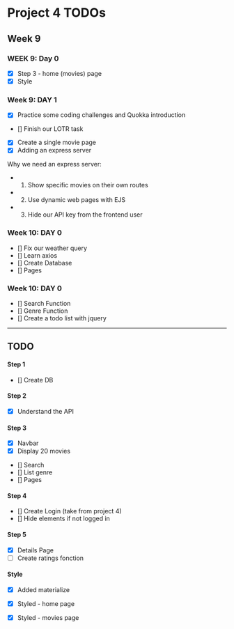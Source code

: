 # Project 4 TODOs

## Week 9

### WEEK 9: Day 0

- [x] Step 3 - home (movies) page
- [x] Style

### Week 9: DAY 1
- [x] Practice some coding challenges and Quokka introduction
- [] Finish our LOTR task
- [x] Create a single movie page
- [x] Adding an express server

Why we need an express server:
- 1. Show specific movies on their own routes
- 2. Use dynamic web pages with EJS
- 3. Hide our API key from the frontend user

### Week 10: DAY 0
- [] Fix our weather query
- [] Learn axios
- [] Create Database
- [] Pages

### Week 10: DAY 0
- [] Search Function
- [] Genre Function
- [] Create a todo list with jquery

-------------------------------------
## TODO
#### Step 1
- [] Create DB

#### Step 2
- [x] Understand the API
#### Step 3
- [x] Navbar
- [x] Display 20 movies
- [] Search
- [] List genre
- [] Pages
#### Step 4
- [] Create Login (take from project 4)
- [] Hide elements if not logged in
#### Step 5
- [x] Details Page
- [ ] Create ratings fonction

#### Style

- [x] Added materialize
- [x] Styled - home page
- [x] Styled - movies page




